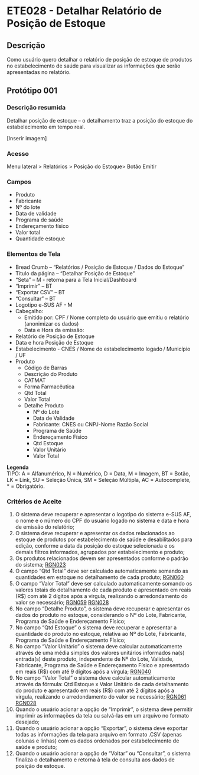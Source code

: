 # ETE028 - Detalhar Relatório de Posição de Estoque 

## Descrição
Como usuário quero detalhar o relatório de posição de estoque de produtos no estabelecimento de saúde para visualizar as informações que serão apresentadas no relatório. 

## Protótipo 001

### Descrição resumida 
Detalhar posição de estoque – o detalhamento traz a posição do estoque do estabelecimento em tempo real. 

[Inserir imagem] <!-- ![alt text](../imagens/ete-028-prot-001.png) -->

### Acesso 
Menu lateral > Relatórios > Posição do Estoque> Botão Emitir 

### Campos 
- Produto 
- Fabricante 
- Nº do lote 
- Data de validade 
- Programa de saúde 
- Endereçamento físico 
- Valor total 
- Quantidade estoque 

### Elementos de Tela 
* Bread Crumb – “Relatórios / Posição de Estoque / Dados do Estoque” 
* Título da página – “Detalhar Posição de Estoque” 
* “Seta” – M - retorna para a Tela Inicial/Dashboard 
* “Imprimir” – BT 
* “Exportar CSV” – BT 
* “Consultar” – BT 
* Logotipo e-SUS AF - M 
* Cabeçalho:  
    * Emitido por: CPF / Nome completo do usuário que emitiu o relatório (anonimizar os dados)  
    * Data e Hora da emissão: 
* Relatório de Posição de Estoque 
* Data e hora Posição de Estoque  
* Estabelecimento - CNES / Nome do estabelecimento logado / Município / UF  
* Produto 
    * Código de Barras 
    * Descrição do Produto 
    * CATMAT 
    * Forma Farmacêutica 
    * Qtd Total 
    * Valor Total  
    * Detalhe Produto 
        * Nº do Lote 
        * Data de Validade 
        * Fabricante: CNES ou CNPJ-Nome Razão Social  
        * Programa de Saúde 
        * Endereçamento Físico 
        * Qtd Estoque 
        * Valor Unitário  
        * Valor Total  

**Legenda**  
TIPO: A = Alfanumérico, N = Numérico, D = Data, M = Imagem, BT = Botão, LK = Link, SU = Seleção Única, SM = Seleção Múltipla, AC = Autocomplete, * = Obrigatório.
 
### Critérios de Aceite <!-- No documento de origem diz: "Não alterou, mas está em “Acesso”: 1. O acesso à funcionalidade é dado através do menu lateral no item “Relatórios”, subitem “Posição de Estoque”, na tela “Consultar Dados de Posição de Estoque” quando for acionada a opção “Emitir”;  -->
1. O sistema deve recuperar e apresentar o logotipo do sistema e-SUS AF, o nome e o número do CPF do usuário logado no sistema e data e hora de emissão do relatório; 
2. O sistema deve recuperar e apresentar os dados relacionados ao estoque de produtos por estabelecimento de saúde e desabilitados para edição, conforme a data da posição do estoque selecionada e os demais filtros informados, agrupados por estabelecimento e produto; 
3. Os produtos relacionados devem ser apresentados conforme o padrão do sistema; [RGN023](DocumentoDeRegrasv2.md#rgn023) 
4. O campo “Qtd Total” deve ser calculado automaticamente somando as quantidades em estoque no detalhamento de cada produto; [RGN060](DocumentoDeRegrasv2.md#rgn060) 
5. O campo “Valor Total” deve ser calculado automaticamente somando os valores totais do detalhamento de cada produto e apresentado em reais (R$) com até 2 dígitos após a virgula, realizando o arredondamento do valor se necessário; [RGN059](DocumentoDeRegrasv2.md#rgn059) [RGN028](DocumentoDeRegrasv2.md#rgn028)
6. No campo “Detalhe Produto”, o sistema deve recuperar e apresentar os dados do produto no estoque, considerando o Nº do Lote, Fabricante, Programa de Saúde e Endereçamento Físico; 
7. No campo “Qtd Estoque” o sistema deve recuperar e apresentar a quantidade do produto no estoque, relativa ao Nº do Lote, Fabricante, Programa de Saúde e Endereçamento Físico; 
8. No campo “Valor Unitário” o sistema deve calcular automaticamente através de uma média simples dos valores unitários informados na(s) entrada(s) deste produto, independente de Nº do Lote, Validade, Fabricante, Programa de Saúde e Endereçamento Físico e apresentado em reais (R$) com até 9 dígitos após a virgula; [RGN040](DocumentoDeRegrasv2.md#rgn040) 
9. No campo “Valor Total” o sistema deve calcular automaticamente através da fórmula: Qtd Estoque x Valor Unitário de cada detalhamento do produto e apresentado em reais (R$) com até 2 dígitos após a virgula, realizando o arredondamento do valor se necessário; [RGN061](DocumentoDeRegrasv2.md#rgn061) [RGN028](DocumentoDeRegrasv2.md#rgn028)  
10. Quando o usuário acionar a opção de “Imprimir”, o sistema deve permitir imprimir as informações da tela ou salvá-las em um arquivo no formato desejado; 
11. Quando o usuário acionar a opção “Exportar”, o sistema deve exportar todas as informações da tela para arquivo em formato .CSV (apenas colunas e linhas) com os dados ordenados por estabelecimento de saúde e produto; 
12. Quando o usuário acionar a opção de “Voltar” ou “Consultar”, o sistema finaliza o detalhamento e retorna à tela de consulta aos dados de posição de estoque.  